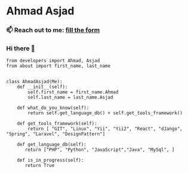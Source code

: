 # Ahmad Asjad

<!--
**ahmadasjad/ahmadasjad** is a ✨ _special_ ✨ repository because its `README.md` (this file) appears on your GitHub profile.

Here are some ideas to get you started:

- 🔭 I’m currently working on ...
- 🌱 I’m currently learning ...
- 👯 I’m looking to collaborate on ...
- 🤔 I’m looking for help with ...
- 💬 Ask me about ...
- 📫 How to reach me: ...
- 😄 Pronouns: ...

-->

### 📫 Reach out to me: [fill the form](https://docs.google.com/forms/d/e/1FAIpQLScJB0EfbGW-xseFPxX3tSN1jslN8abvePLZTi74Y60ZywPQ5w/viewform)



### Hi there 👋
 
 ```python3
 from developers import Ahmad, Asjad
 from about import first_name, last_name
 
 
 class AhmadAsjad(Me):
     def __init__(self):
         self.first_name = first_name.Ahmad
         self.last_name = last_name.Asjad
         
     def what_do_you_know(self):
         return self.get_language_db() + self.get_tools_framework()
        
     def get_tools_framework(self):
         return [ "GIT", "Linux", "Yii", "Yii2", "React", "dJango", "Spring", "Laravel", "DesignPattern"]
     
     def get_language_db(self):
        return ["PHP", "Python", "JavaScript","Java", "MySql", ]
     
     def is_in_progress(self):
        return True
 
 ```
 

